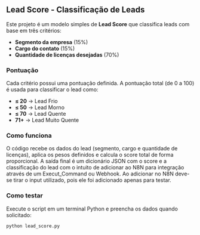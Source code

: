 ## Lead Score - Classificação de Leads

Este projeto é um modelo simples de **Lead Score** que classifica leads com base em três critérios:

- **Segmento da empresa** (15%)
- **Cargo do contato** (15%)
- **Quantidade de licenças desejadas** (70%)

###  Pontuação

Cada critério possui uma pontuação definida. A pontuação total (de 0 a 100) é usada para classificar o lead como:

- **≤ 20** → Lead Frio  
- **≤ 50** → Lead Morno  
- **≤ 70** → Lead Quente  
- **71+** → Lead Muito Quente  

### Como funciona

O código recebe os dados do lead (segmento, cargo e quantidade de licenças), aplica os pesos definidos e calcula o score total de forma proporcional. A saída final é um dicionário JSON com o score e a classificação do lead com o intuito de adicionar ao N8N para integração através de um Execut_Command ou Webhook.
Ao adicionar no N8N deve-se tirar o input utilizado, pois ele foi adicionado apenas para testar.

### Como testar

Execute o script em um terminal Python e preencha os dados quando solicitado:

```bash
python lead_score.py
